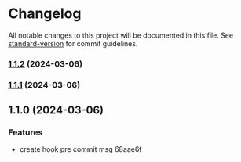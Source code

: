 # Changelog

All notable changes to this project will be documented in this file. See [standard-version](https://github.com/conventional-changelog/standard-version) for commit guidelines.

### [1.1.2](https://github.com/brunoMirand/semver-release_config/compare/v1.1.1...v1.1.2) (2024-03-06)

### [1.1.1](https://github.com/brunoMirand/semver-release_config/compare/v1.1.0...v1.1.1) (2024-03-06)

## 1.1.0 (2024-03-06)


### Features

* create hook pre commit msg 68aae6f
